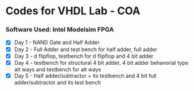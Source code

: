 # Codes for VHDL Lab - COA
### Software Used: Intel Modelsim FPGA
- [X] Day 1 - NAND Gate and Half Adder 
- [X] Day 2 - Full Adder and test bench for half adder, full adder
- [X] Day 3 - d flipflop, testbench for d flipflop and 4 bit adder
- [X] Day 4 - testbench for structural 4 bit adder, 4 bit adder behavorial type alt ways and testbench for alt ways
- [X] Day 5 - Half adder/subtractor + its testbench and 4 bit full adder/subtractor and its test bench